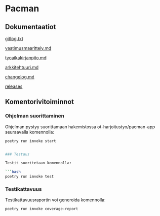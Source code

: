 # Pacman

## Dokumentaatiot

[gitlog.txt](https://github.com/nicolaskivimaki/ot-harjoitustyo2/blob/main/laskarit/viikko1/gitlog.txt)

[vaatimusmaarittely.md](https://github.com/nicolaskivimaki/ot-harjoitustyo2/blob/main/dokumentaatio/vaatimusmaarittely.md)

[tyoaikakirjanpito.md](https://github.com/nicolaskivimaki/ot-harjoitustyo2/blob/main/dokumentaatio/tuntikirjanpito.md)

[arkkitehtuuri.md](https://github.com/nicolaskivimaki/ot-harjoitustyo2/blob/main/dokumentaatio/arkkitehtuuri.md)

[changelog.md](https://github.com/nicolaskivimaki/ot-harjoitustyo2/blob/main/dokumentaatio/changelog.md)

[releases](https://github.com/nicolaskivimaki/ot-harjoitustyo2/releases/tag/viikko5)


## Komentorivitoiminnot

### Ohjelman suorittaminen

Ohjelman pystyy suorittamaan hakemistossa ot-harjoitustyo/pacman-app seuraavalla komennolla:

```bash
poetry run invoke start


### Testaus

Testit suoritetaan komennolla:

```bash
poetry run invoke test
```

### Testikattavuus

Testikattavuusraportin voi generoida komennolla:

```bash
poetry run invoke coverage-report
```
